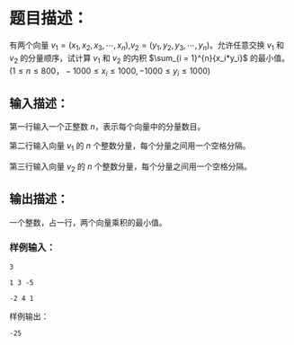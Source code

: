 # 题目描述：

有两个向量 $v_1 = (x_1, x_2, x_3, \cdots , x_n)$,$v_2 = (y_1, y_2, y_3, \cdots , y_n)$。允许任意交换 $v_1$ 和 $v_2$ 的分量顺序，试计算 $v_1$ 和 $v_2$ 的内积 $\sum_{i = 1}^{n}{x_i*y_i}$ 的最小值。$(1 \leq n \leq 800，-1000 \leq x_i \leq 1000, -1000 \leq y_i \leq 1000)$

## 输入描述：

第一行输入一个正整数 $n$，表示每个向量中的分量数目。

第二行输入向量 $v_1$ 的 $n$ 个整数分量，每个分量之间用一个空格分隔。

第三行输入向量 $v_2$ 的 $n$ 个整数分量，每个分量之间用一个空格分隔。

## 输出描述：

一个整数，占一行，两个向量乘积的最小值。

### 样例输入：

```
3

1 3 -5

-2 4 1
```

样例输出：

```
-25
``` 